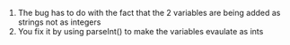 1. The bug has to do with the fact that the 2 variables are being added as strings not as integers
2. You fix it by using parseInt() to make the variables evaulate as ints